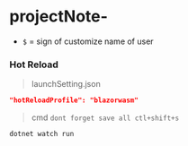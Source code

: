 # projectNote-
- `$` = sign of customize name of user 
### Hot Reload
> launchSetting.json
```json
"hotReloadProfile": "blazorwasm"
```
>cmd `dont forget save all ctl+shift+s`
```
dotnet watch run
